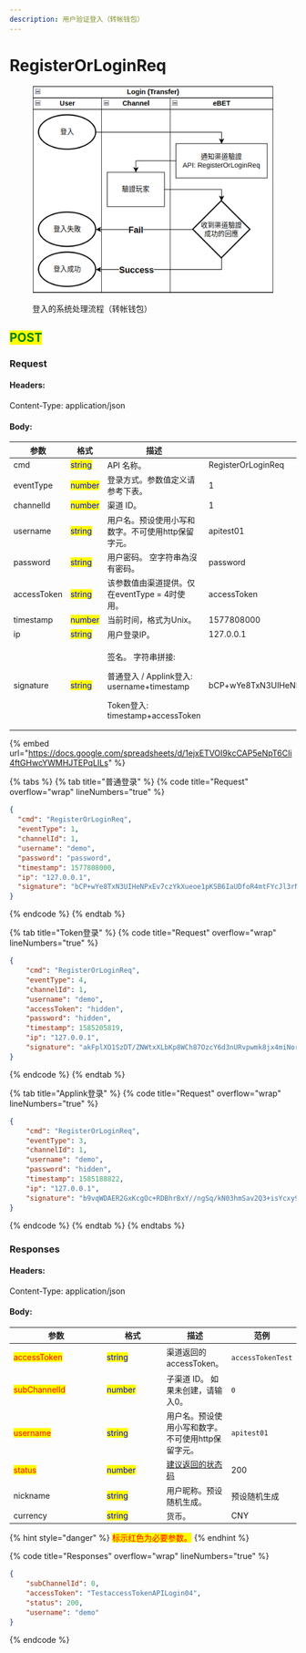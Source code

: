 ```yaml
---
description: 用户验证登入（转帐钱包）
---
```


# RegisterOrLoginReq

<figure><img src="../../../.gitbook/assets/login transfer.png" alt="登入的系统处理流程（转帐钱包）"><figcaption><p>登入的系统处理流程（转帐钱包）</p></figcaption></figure>

## <mark style="color:green;">POST</mark>

### **Request**

#### Headers:

Content-Type: application/json

#### Body:

<table><thead><tr><th width="150">参数</th><th width="105">格式</th><th>描述</th><th data-hidden>范例</th></tr></thead><tbody><tr><td>cmd</td><td><mark style="color:blue;">string</mark></td><td>API 名称。</td><td>RegisterOrLoginReq</td></tr><tr><td>eventType</td><td><mark style="color:blue;">number</mark></td><td>登录方式。参数值定义请参考下表。</td><td>1</td></tr><tr><td>channelId</td><td><mark style="color:blue;">number</mark></td><td>渠道 ID。</td><td>1</td></tr><tr><td>username</td><td><mark style="color:blue;">string</mark></td><td>用户名。预设使用小写和数字。不可使用http保留字元。</td><td>apitest01</td></tr><tr><td>password</td><td><mark style="color:blue;">string</mark></td><td>用户密码。 空字符串為沒有密码。</td><td>password</td></tr><tr><td>accessToken</td><td><mark style="color:blue;">string</mark></td><td>该参数值由渠道提供。仅在eventType = 4时使用。</td><td>accessToken</td></tr><tr><td>timestamp</td><td><mark style="color:blue;">number</mark></td><td>当前时间，格式为Unix。</td><td>1577808000</td></tr><tr><td>ip</td><td><mark style="color:blue;">string</mark></td><td>用户登录IP。</td><td>127.0.0.1</td></tr><tr><td>signature</td><td><mark style="color:blue;">string</mark></td><td><p>签名。 字符串拼接:</p><p>普通登入 / Applink登入: username+timestamp</p><p>Token登入: timestamp+accessToken</p></td><td>bCP+wYe8TxN3UIHeNPxEv7czYkXueoe1pKSB6IaUDfoR4mtFYcJl3rNFk8Uz84XAHfeD3mNE+p4gECOVw2JxxQ==</td></tr></tbody></table>

{% embed url="https://docs.google.com/spreadsheets/d/1ejxETVOI9kcCAP5eNpT6CIi4ftGHwcYWMHJTEPqLILs" %}

{% tabs %}
{% tab title="普通登录" %}
{% code title="Request" overflow="wrap" lineNumbers="true" %}
```json
{
  "cmd": "RegisterOrLoginReq",
  "eventType": 1,
  "channelId": 1,
  "username": "demo",
  "password": "password",
  "timestamp": 1577808000,
  "ip": "127.0.0.1",
  "signature": "bCP+wYe8TxN3UIHeNPxEv7czYkXueoe1pKSB6IaUDfoR4mtFYcJl3rNFk8Uz84XAHfeD3mNE+p4gECOVw2JxxQ=="
}
```
{% endcode %}
{% endtab %}

{% tab title="Token登录" %}
{% code title="Request" overflow="wrap" lineNumbers="true" %}
```json
{
    "cmd": "RegisterOrLoginReq",
    "eventType": 4,
    "channelId": 1,
    "username": "demo",
    "accessToken": "hidden",
    "password": "hidden",
    "timestamp": 1585205819,
    "ip": "127.0.0.1",
    "signature": "akFplXO1SzDT/ZNWtxXLbKp8WCh87OzcY6d3nURvpwmk8jx4miNorwqft3AfLJ28ye7qlNnitgKnUOxSL6AAKw=="
}
```
{% endcode %}
{% endtab %}

{% tab title="Applink登录" %}
{% code title="Request" overflow="wrap" lineNumbers="true" %}
```json
{
    "cmd": "RegisterOrLoginReq",
    "eventType": 3,
    "channelId": 1,
    "username": "demo",
    "password": "hidden",
    "timestamp": 1585188822,
    "ip": "127.0.0.1",
    "signature": "b9vqWDAER2GxKcgOc+RDBhrBxY//ngSq/kN03hmSav2Q3+isYcxy9tcMBPtaL08OUHsDpCnuM+Y7OGxZB23BHw=="
}
```
{% endcode %}
{% endtab %}
{% endtabs %}

### **Responses**

#### Headers:

Content-Type: application/json

#### Body:

<table><thead><tr><th width="155">参数</th><th width="94.66666666666666">格式</th><th>描述</th><th data-hidden>范例</th></tr></thead><tbody><tr><td><mark style="color:red;">accessToken</mark></td><td><mark style="color:blue;">string</mark></td><td>渠道返回的accessToken。</td><td><pre><code>accessTokenTest
</code></pre></td></tr><tr><td><mark style="color:red;">subChannelId</mark></td><td><mark style="color:blue;">number</mark></td><td>子渠道 ID。 如果未创建，请输入0。</td><td><pre><code>0
</code></pre></td></tr><tr><td><mark style="color:red;">username</mark></td><td><mark style="color:blue;">string</mark></td><td>用户名。预设使用小写和数字。不可使用http保留字元。</td><td><pre><code>apitest01
</code></pre></td></tr><tr><td><mark style="color:red;">status</mark></td><td><mark style="color:blue;">number</mark></td><td><a href="../../ebet-zhuang-tai-ma.md#jian-yi-xiang-ying-de-zhuang-tai-dai-ma">建议返回的状态码</a></td><td>200</td></tr><tr><td>nickname</td><td><mark style="color:blue;">string</mark></td><td>用户昵称。预设随机生成。</td><td>预设随机生成</td></tr><tr><td>currency</td><td><mark style="color:blue;">string</mark></td><td>货币。</td><td>CNY</td></tr></tbody></table>

{% hint style="danger" %}
<mark style="color:red;">标示红色为必要参数。</mark>
{% endhint %}

{% code title="Responses" overflow="wrap" lineNumbers="true" %}
```json
{
    "subChannelId": 0,
    "accessToken": "TestaccessTokenAPILogin04",
    "status": 200,
    "username": "demo"
}
```
{% endcode %}
